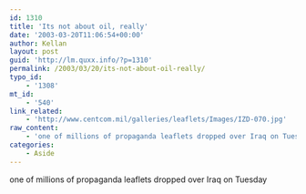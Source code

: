 ```yaml
---
id: 1310
title: 'Its not about oil, really'
date: '2003-03-20T11:06:54+00:00'
author: Kellan
layout: post
guid: 'http://lm.quxx.info/?p=1310'
permalink: /2003/03/20/its-not-about-oil-really/
typo_id:
    - '1308'
mt_id:
    - '540'
link_related:
    - 'http://www.centcom.mil/galleries/leaflets/Images/IZD-070.jpg'
raw_content:
    - 'one of millions of propaganda leaflets dropped over Iraq on Tuesday'
categories:
    - Aside
---
```


one of millions of propaganda leaflets dropped over Iraq on Tuesday